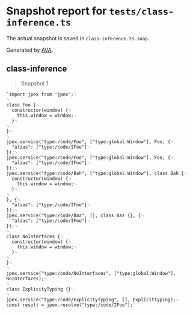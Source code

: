 # Snapshot report for `tests/class-inference.ts`

The actual snapshot is saved in `class-inference.ts.snap`.

Generated by [AVA](https://avajs.dev).

## class-inference

> Snapshot 1

    `import jpex from 'jpex';␊
    ␊
    class Foo {␊
      constructor(window) {␊
        this.window = window;␊
      }␊
    ␊
    }␊
    ␊
    jpex.service("type:/code/Foo", ["type:global:Window"], Foo, {␊
      "alias": ["type:/code/IFoo"]␊
    });␊
    jpex.service("type:/code/Foo", ["type:global:Window"], Foo, {␊
      "alias": ["type:/code/IFoo"]␊
    });␊
    jpex.service("type:/code/Bah", ["type:global:Window"], class Bah {␊
      constructor(window) {␊
        this.window = window;␊
      }␊
    ␊
    }, {␊
      "alias": ["type:/code/IFoo"]␊
    });␊
    jpex.service("type:/code/Baz", [], class Baz {}, {␊
      "alias": ["type:/code/IFoo"]␊
    });␊
    ␊
    class NoInterfaces {␊
      constructor(window) {␊
        this.window = window;␊
      }␊
    ␊
    }␊
    ␊
    jpex.service("type:/code/NoInterfaces", ["type:global:Window"], NoInterfaces);␊
    ␊
    class ExplicityTyping {}␊
    ␊
    jpex.service("type:/code/ExplicityTyping", [], ExplicitTyping);␊
    const result = jpex.resolve("type:/code/IFoo");`

